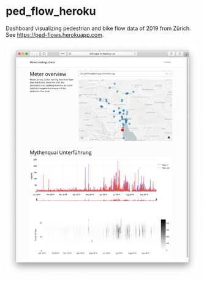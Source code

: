 # ped_flow_heroku
Dashboard visualizing pedestrian and bike flow data of 2019 from Zürich. See https://ped-flows.herokuapp.com. 

![Screenshot of Heroku-app](img/ped-flows_screenshot.png)
